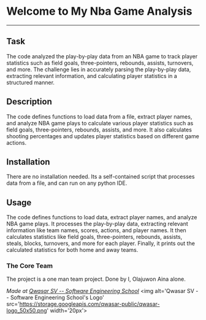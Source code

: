# Welcome to My Nba Game Analysis
***

## Task
The code analyzed the play-by-play data from an NBA game to track player statistics such as field goals, three-pointers, rebounds, assists, turnovers, and more. The challenge lies in accurately parsing the play-by-play data, extracting relevant information, and calculating player statistics in a structured manner.

## Description
The code defines functions to load data from a file, extract player names, and analyze NBA game plays to calculate various player statistics such as field goals, three-pointers, rebounds, assists, and more. It also calculates shooting percentages and updates player statistics based on different game actions.

## Installation
There are no installation needed. Its a self-contained script that processes data from a file, and can run on any python IDE.

## Usage
The code defines functions to load data, extract player names, and analyze NBA game plays. It processes the play-by-play data, extracting relevant information like team names, scores, actions, and player names. It then calculates statistics like field goals, three-pointers, rebounds, assists, steals, blocks, turnovers, and more for each player. Finally, it prints out the calculated statistics for both home and away teams.

### The Core Team
The project is a one man team project. Done by I, Olajuwon Aina alone.


<span><i>Made at <a href='https://qwasar.io'>Qwasar SV -- Software Engineering School</a></i></span>
<span><img alt='Qwasar SV -- Software Engineering School's Logo' src='https://storage.googleapis.com/qwasar-public/qwasar-logo_50x50.png' width='20px'></span>
